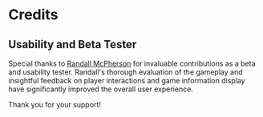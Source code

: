 # Credits

## Usability and Beta Tester

Special thanks to [Randall McPherson](https://github.com/rlmcpherson) for invaluable contributions as a beta and usability tester. Randall's thorough evaluation of the gameplay and insightful feedback on player interactions and game information display have significantly improved the overall user experience. 

Thank you for your support! 
